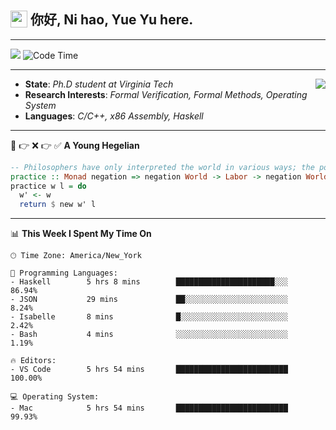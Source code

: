 <h2> <img style="vertical-align: text-bottom;" src=https://slackmojis.com/emojis/13253-yay-frog/download/ width=27> 你好, Ni hao, Yue Yu here. </h2>

---

![](https://shields.io/badge/dynamic/json?color=blue&amp;label=Visitors&amp;query=value&amp;url=https://api.countapi.xyz/hit/fishjump.fishjump) ![Code Time](https://img.shields.io/badge/Code%20Time-261%20hrs%2025%20mins-blue)

---

<img align='right' src=https://slackmojis.com/emojis/5264-coding/download> </td>

- **State**: *Ph.D student at Virginia Tech*
- **Research Interests**: *Formal Verification, Formal Methods, Operating System*
- **Languages**: *C/C++, x86 Assembly, Haskell*

---

🚫 👉 ❌ 👉 ✅ **A Young Hegelian**

``` haskell
-- Philosophers have only interpreted the world in various ways; the point is to change it.
practice :: Monad negation => negation World -> Labor -> negation World
practice w l = do
  w' <- w
  return $ new w' l
```

---


📊 **This Week I Spent My Time On** 

```text
🕑︎ Time Zone: America/New_York

💬 Programming Languages:
- Haskell        5 hrs 8 mins        ██████████████████████░░░     86.94%
- JSON           29 mins             ██░░░░░░░░░░░░░░░░░░░░░░░     8.24%
- Isabelle       8 mins              █░░░░░░░░░░░░░░░░░░░░░░░░     2.42%
- Bash           4 mins              ░░░░░░░░░░░░░░░░░░░░░░░░░     1.19%

🔥 Editors:
- VS Code        5 hrs 54 mins       █████████████████████████     100.00%

💻 Operating System:
- Mac            5 hrs 54 mins       █████████████████████████     99.93%
```

